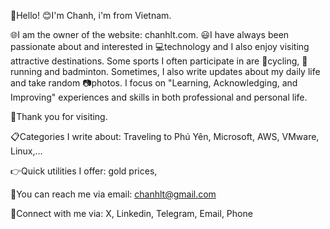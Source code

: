 👋Hello!
😊I'm Chanh, i'm from Vietnam. 

🌐I am the owner of the website: chanhlt.com.
😃I have always been passionate about and interested in 💻technology and I also enjoy visiting attractive destinations.
Some sports I often participate in are 🚴cycling, 🏃running and badminton. 
Sometimes, I also write updates about my daily life and take random 📷photos. 
I focus on "Learning, Acknowledging, and Improving" experiences and skills in both professional and personal life. 

👏Thank you for visiting.

📋Categories I write about: Traveling to Phú Yên, Microsoft, AWS, VMware, Linux,...

👉Quick utilities I offer: gold prices,

📧You can reach me via email: chanhlt@gmail.com 

💁Connect with me via: X, Linkedin, Telegram, Email, Phone


